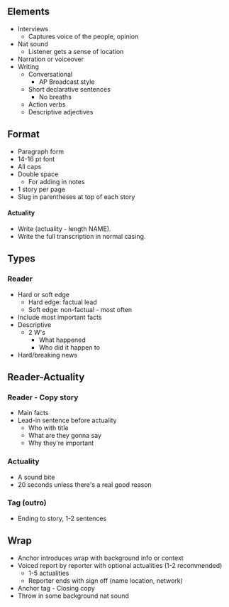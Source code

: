 ## Elements
- Interviews
	- Captures voice of the people, opinion
- Nat sound
	- Listener gets a sense of location
- Narration or voiceover
- Writing
	- Conversational
		- AP Broadcast style
	- Short declarative sentences
		- No breaths
	- Action verbs
	- Descriptive adjectives

## Format
- Paragraph form
- 14-16 pt font
- All caps
- Double space
	- For adding in notes
- 1 story per page
- Slug in parentheses at top of each story
#### Actuality
- Write (actuality - length NAME).
- Write the full transcription in normal casing.

## Types
### Reader
- Hard or soft edge
	- Hard edge: factual lead
	- Soft edge: non-factual - most often
- Include most important facts
- Descriptive
	- 2 W's
		- What happened
		- Who did it happen to
- Hard/breaking news

## Reader-Actuality
### Reader - Copy story
- Main facts
- Lead-in sentence before actuality
	- Who with title
	- What are they gonna say
	- Why they're important
### Actuality
- A sound bite
- 20 seconds unless there's a real good reason
### Tag (outro)
- Ending to story, 1-2 sentences

## Wrap
- Anchor introduces wrap with background info or context
- Voiced report by reporter with optional actualities (1-2 recommended)
	- 1-5 actualities
	- Reporter ends with sign off (name location, network)
- Anchor tag - Closing copy
- Throw in some background nat sound

